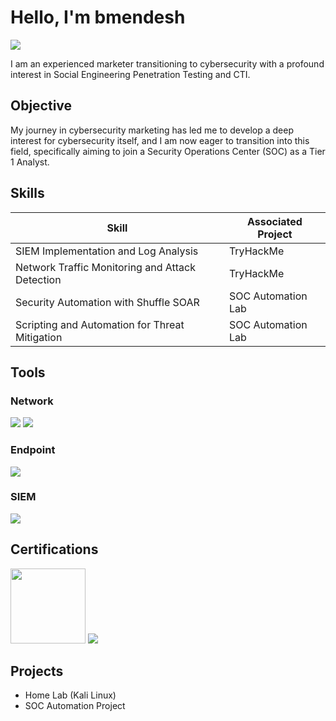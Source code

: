 # Hello, I'm bmendesh
<a href="https://www.linkedin.com/in/barbara-mendes/"><img src="https://img.shields.io/badge/-LinkedIn-0072b1?&style=for-the-badge&logo=linkedin&logoColor=white" /></a>

I am an experienced marketer transitioning to cybersecurity with a profound interest in Social Engineering Penetration Testing and CTI. 

## Objective

My journey in cybersecurity marketing has led me to develop a deep interest for cybersecurity itself, and I am now eager to transition into this field, specifically aiming to join a Security Operations Center (SOC) as a Tier 1 Analyst.

## Skills

| Skill                                         | Associated Project         |
|-----------------------------------------------|----------------------------|
| SIEM Implementation and Log Analysis          | TryHackMe|
| Network Traffic Monitoring and Attack Detection | TryHackMe|
| Security Automation with Shuffle SOAR         | SOC Automation Lab|
| Scripting and Automation for Threat Mitigation | SOC Automation Lab|

## Tools

### Network
<div>
    <img src="https://img.shields.io/badge/-Wireshark-1679A7?&style=for-the-badge&logo=Wireshark&logoColor=white" />
    <img src="https://img.shields.io/badge/-Suricata-EF3B2D?&style=for-the-badge&logo=Suricata&logoColor=white" />
</div>

### Endpoint
<div>
<img src="https://img.shields.io/badge/-Palo_Alto_Networks-007CBA?style=for-the-badge&logo=paloaltonetworks&logoColor=white" />
</div>

### SIEM
<div>
   <img src="https://img.shields.io/badge/-Splunk-000000?style=for-the-badge&logo=Splunk&logoColor=white" />
</div>

## Certifications
<div>
<p align="left">
  <img src="https://images.credly.com/images/0bf0f2da-a699-4c82-82e2-56dcf1f2e1c7/image.png" width="120" height="120">
  <img src="https://img.shields.io/badge/-Akamai-0099FF?style=for-the-badge&logo=Akamai&logoColor=white" />
</p>
</div>

## Projects
- Home Lab (Kali Linux)
- SOC Automation Project
